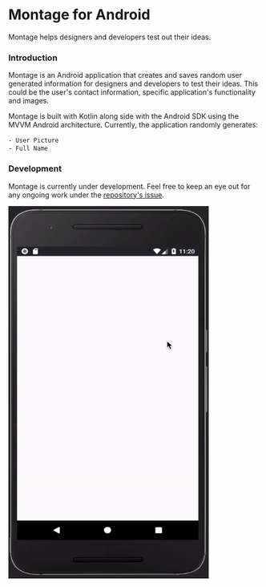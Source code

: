 # Montage for Android
Montage helps designers and developers test out their ideas.

### Introduction
Montage is an Android application that creates and saves random user generated information for designers and developers to test their ideas. This could be the user's contact information, specific application's functionality and images.

Montage is built with Kotlin along side with the Android SDK using the MVVM Android architecture. Currently, the application randomly generates:

```
- User Picture
- Full Name
```

### Development
Montage is currently under development. Feel free to keep an eye out for any ongoing work under the [repository's issue](https://github.com/asadmansr/montage-android/issues).

<img src="demo.gif" width="400" height="743">
